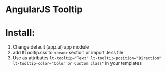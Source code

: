 # AngularJS Tooltip
 
Install: 
========
1. Change default (app.ui) app module
2. add ltTooltip.css to `<head>` section or import .less file
3. Use as attributes  `lt-tooltip="Text" lt-tooltip-position="Direction"  lt-tooltip-color="Color or Custom class"` in your templates

